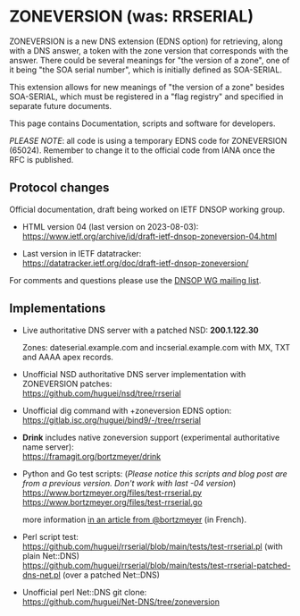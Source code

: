 # ZONEVERSION (was: RRSERIAL)

ZONEVERSION is a new DNS extension (EDNS option) for retrieving, along
with a DNS answer, a token with the zone version that corresponds with
the answer. There could be several meanings for "the version of a zone",
one of it being "the SOA serial number", which is initially defined
as SOA-SERIAL.

This extension allows for new meanings of "the version of a zone"
besides SOA-SERIAL, which must be registered in a "flag registry"
and specified in separate future documents.

This page contains Documentation, scripts and software for developers.

_PLEASE NOTE_: all code is using a temporary EDNS code for ZONEVERSION (65024). Remember to change it to the official code from IANA once the RFC is published.

## Protocol changes

Official documentation, draft being worked on IETF DNSOP working group.

- HTML version 04 (last version on 2023-08-03):<br>
    https://www.ietf.org/archive/id/draft-ietf-dnsop-zoneversion-04.html

- Last version in IETF datatracker:<br>
    https://datatracker.ietf.org/doc/draft-ietf-dnsop-zoneversion/

For comments and questions please use the [DNSOP WG mailing list](https://mailarchive.ietf.org/arch/browse/dnsop/).


## Implementations

- Live authoritative DNS server with a patched NSD: **200.1.122.30**

  Zones: dateserial.example.com and incserial.example.com with MX, TXT and AAAA apex records.

- Unofficial NSD authoritative DNS server implementation with ZONEVERSION patches:<br> 
    https://github.com/huguei/nsd/tree/rrserial

- Unofficial dig command with +zoneversion EDNS option:<br>
    https://gitlab.isc.org/huguei/bind9/-/tree/rrserial

- **Drink** includes native zoneversion support (experimental authoritative name server):<br>
    https://framagit.org/bortzmeyer/drink

- Python and Go test scripts: (<i>Please notice this scripts and blog post are from a previous version. Don't work with last -04 version</i>)<br>
    https://www.bortzmeyer.org/files/test-rrserial.py<br>
    https://www.bortzmeyer.org/files/test-rrserial.go

  more information [in an article from @bortzmeyer](https://www.bortzmeyer.org/edns-option.html) (in French).

- Perl script test:<br>
    https://github.com/huguei/rrserial/blob/main/tests/test-rrserial.pl (with plain Net::DNS)<br>
    https://github.com/huguei/rrserial/blob/main/tests/test-rrserial-patched-dns-net.pl (over a patched Net::DNS)

- Unofficial perl Net::DNS git clone:<br>
    https://github.com/huguei/Net-DNS/tree/zoneversion

